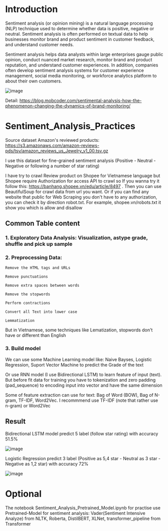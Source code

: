 # Introduction

Sentiment analysis (or opinion mining) is a natural language processing (NLP) technique used to determine whether data is positive, negative or neutral. Sentiment analysis is often performed on textual data to help businesses monitor brand and product sentiment in customer feedback, and understand customer needs.

Sentiment analysis helps data analysts within large enterprises gauge public opinion, conduct nuanced market research, monitor brand and product reputation, and understand customer experiences. In addition, companies often develop sentiment analysis systems for customer experience management, social media monitoring, or workforce analytics platform to about their own customers.

![image](https://user-images.githubusercontent.com/83870939/224066942-3df40452-fede-4639-a405-deabf35a6b25.png)

Detail: https://blog.mobcoder.com/sentimental-analysis-how-the-phenomenon-changing-the-dynamics-of-brand-monitoring/

# Sentiment_Analysis_Practices

Source dataset Amazon's reviewed products:  https://s3.amazonaws.com/amazon-reviews-pds/tsv/amazon_reviews_us_Jewelry_v1_00.tsv.gz

I use this dataset for fine-grained sentiment analysis (Positive - Neutral - Negative or following a number of star rating)

I have try to crawl Review product on Shopee for Vietnamese language but Shopee require Authorization for access API to crawl so If you wanna try it follow this: https://banhang.shopee.vn/edu/article/8497 . Then you can use BeautifulSoup for crawl data from url you want. Or if you can find any website that public for Web Scraping you don't have to any authorization, you can check it by direction robot.txt. For example, shopee.vn/robots.txt it show you which is allow and disallow

## Common Table content

### 1. Exploratory Data Analysis: Visualization, astype grade, shuffle and pick up sample

### 2. Preprocessing Data:

    Remove the HTML tags and URLs
    
    Remove punctuations 
    
    Remove extra spaces between words
    
    Remove the stopwords
    
    Perform contractions
    
    Convert all Text into lower case
    
    Lemmatization
    
But in Vietnamese, some techniques like Lematization, stopwords don't have or different than English

### 3. Build model

We can use some Machine Learning model like: Naive Bayses, Logistic Regression, Suport Vector Machine to predict the Grade of the text

Or use RNN model (I use Bidirectional LSTM) to learn feature of input (text). But before fit data for training you have to tokenization and zero padding (pad_sequence) to encoding input into vector and have the same dimension

Some of feature extraction can use for text: Bag of Word (BOW), Bag of N-gram, TF-IDF, Word2Vec. I recommmend use TF-IDF (note that rather use n-gram) or Word2Vec

## Result

Bidirectional LSTM model predict 5 label (follow star rating) with accuracy 51.5%

![image](https://user-images.githubusercontent.com/83870939/224073161-109f8fc0-4f5d-4af1-a367-8a59b1960f50.png)

Logistic Regression predict 3 label (Positive as 5,4 star - Neutral as 3 star - Negative as 1,2 star) with accuracy 72%

![image](https://user-images.githubusercontent.com/83870939/224073853-ee9d7c09-eb9c-41fe-85a4-f99b2070ab1d.png)

# Optional

The notebook Sentiment_Analysis_Pretrained_Model.ipynb for practise use Pretrained-Model for sentiment analysis: Vader(Sentiment Intensive Analyze) from NLTK, Roberta, DistilBERT, XLNet, transformer_pipeline from Transformer
